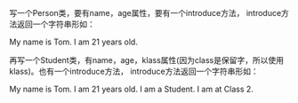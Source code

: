 写一个Person类，要有name，age属性，要有一个introduce方法， introduce方法返回一个字符串形如：

My name is Tom. I am 21 years old.

再写一个Student类，有name，age，klass属性(因为class是保留字，所以使用klass)。也有一个introduce方法， introduce方法返回一个字符串形如：

My name is Tom. I am 21 years old. I am a Student. I am at Class 2.
